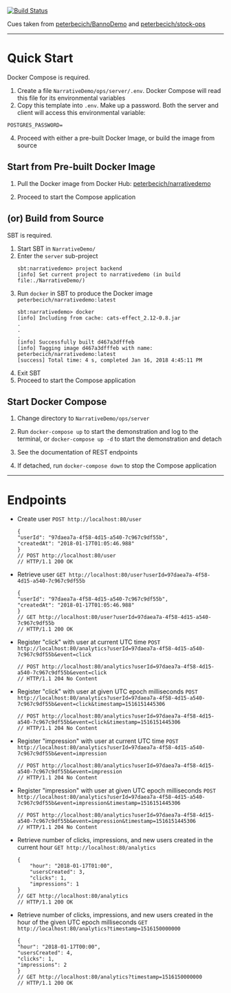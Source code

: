[![Build Status](https://travis-ci.org/peterbecich/NarrativeDemo.svg?branch=master)](https://travis-ci.org/peterbecich/NarrativeDemo)

Cues taken from [peterbecich/BannoDemo](https://github.com/peterbecich/BannoDemo) and [peterbecich/stock-ops](https://github.com/peterbecich/stock-ops)

-----------------------

# Quick Start

Docker Compose is required.

1. Create a file `NarrativeDemo/ops/server/.env`.  Docker Compose will read this file for its environmental variables
1. Copy this template into `.env`.  Make up a password.  Both the server and client will access this environmental variable:

```
POSTGRES_PASSWORD=
```
4. Proceed with either a pre-built Docker Image, or build the image from source

## Start from Pre-built Docker Image

1. Pull the Docker image from Docker Hub: 
   [peterbecich/narrativedemo](https://hub.docker.com/r/peterbecich/narrativedemo/)

1. Proceed to start the Compose application

## (or) Build from Source

SBT is required.

1. Start SBT in `NarrativeDemo/`
1. Enter the `server` sub-project
   ```
   sbt:narrativedemo> project backend
   [info] Set current project to narrativedemo (in build file:./NarrativeDemo/)
   ```
1. Run `docker` in SBT to produce the Docker image `peterbecich/narrativedemo:latest`
   ```
   sbt:narrativedemo> docker
   [info] Including from cache: cats-effect_2.12-0.8.jar
   .
   .
   .
   [info] Successfully built d467a3dfffeb
   [info] Tagging image d467a3dfffeb with name: peterbecich/narrativedemo:latest
   [success] Total time: 4 s, completed Jan 16, 2018 4:45:11 PM 
   ```
1. Exit SBT
1. Proceed to start the Compose application

## Start Docker Compose

1. Change directory to `NarrativeDemo/ops/server`
1. Run `docker-compose up` to start the demonstration and log to the terminal, or `docker-compose up -d` to start the demonstration and detach

1. See the documentation of REST endpoints

1. If detached, run `docker-compose down` to stop the Compose application


-----------------------

# Endpoints

* Create user
  ```POST http://localhost:80/user```
  ``` 
  {
  "userId": "97daea7a-4f58-4d15-a540-7c967c9df55b",
  "createdAt": "2018-01-17T01:05:46.988"
  }
  // POST http://localhost:80/user
  // HTTP/1.1 200 OK
  ```
  
* Retrieve user
  ```GET http://localhost:80/user?userId=97daea7a-4f58-4d15-a540-7c967c9df55b```
  ```
  {
  "userId": "97daea7a-4f58-4d15-a540-7c967c9df55b",
  "createdAt": "2018-01-17T01:05:46.988"
  }
  // GET http://localhost:80/user?userId=97daea7a-4f58-4d15-a540-7c967c9df55b
  // HTTP/1.1 200 OK
  ```
* Register "click" with user at current UTC time
  ```POST http://localhost:80/analytics?userId=97daea7a-4f58-4d15-a540-7c967c9df55b&event=click```
  ```
  // POST http://localhost:80/analytics?userId=97daea7a-4f58-4d15-a540-7c967c9df55b&event=click
  // HTTP/1.1 204 No Content
  ```
* Register "click" with user at given UTC epoch milliseconds
  ```POST http://localhost:80/analytics?userId=97daea7a-4f58-4d15-a540-7c967c9df55b&event=click&timestamp=1516151445306```
  ```
  // POST http://localhost:80/analytics?userId=97daea7a-4f58-4d15-a540-7c967c9df55b&event=click&timestamp=1516151445306
  // HTTP/1.1 204 No Content
  ```

* Register "impression" with user at current UTC time
  ```POST http://localhost:80/analytics?userId=97daea7a-4f58-4d15-a540-7c967c9df55b&event=impression```
  ```
  // POST http://localhost:80/analytics?userId=97daea7a-4f58-4d15-a540-7c967c9df55b&event=impression
  // HTTP/1.1 204 No Content
  ```

* Register "impression" with user at given UTC epoch milliseconds
  ```POST http://localhost:80/analytics?userId=97daea7a-4f58-4d15-a540-7c967c9df55b&event=impression&timestamp=1516151445306```
  ```
  // POST http://localhost:80/analytics?userId=97daea7a-4f58-4d15-a540-7c967c9df55b&event=impression&timestamp=1516151445306
  // HTTP/1.1 204 No Content
  ```
  
* Retrieve number of clicks, impressions, and new users created in the current hour
  ```GET http://localhost:80/analytics```
  ```
  {
	  "hour": "2018-01-17T01:00",
	  "usersCreated": 3,
	  "clicks": 1,
	  "impressions": 1
  }
  // GET http://localhost:80/analytics
  // HTTP/1.1 200 OK
  ```

* Retrieve number of clicks, impressions, and new users created in the hour of the given UTC epoch milliseconds
  ```GET http://localhost:80/analytics?timestamp=1516150000000```
  ```
  {
  "hour": "2018-01-17T00:00",
  "usersCreated": 4,
  "clicks": 1,
  "impressions": 2
  }
  // GET http://localhost:80/analytics?timestamp=1516150000000
  // HTTP/1.1 200 OK
  ```







  





